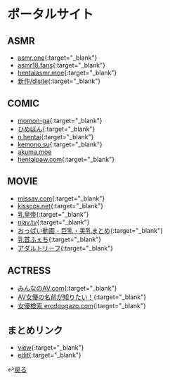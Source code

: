 # ポータルサイト

## ASMR
- [asmr.one](https://www.asmr.one/works){:target="_blank"}
- [asmr18.fans](https://asmr18.fans/){:target="_blank"}
- [hentaiasmr.moe](https://www.hentaiasmr.moe/tag/ear-licking-%E3%80%90%E8%80%B3%E8%88%90%E3%82%81%E3%80%91/){:target="_blank"}
- [新作/dlsite](https://www.dlsite.com/maniax/fsr/=/language/jp/sex_category%5B0%5D/male/keyword/%E8%80%B3%E8%88%90%E3%82%81/work_category%5B0%5D/doujin/order%5B0%5D/release_d/work_type_category%5B0%5D/audio/work_type_category_name%5B0%5D/%E3%83%9C%E3%82%A4%E3%82%B9%E3%83%BBASMR/options_and_or/and/options%5B0%5D/JPN/options%5B1%5D/NM/per_page/30/page/9/show_type/3/lang_options%5B0%5D/%E6%97%A5%E6%9C%AC%E8%AA%9E/lang_options%5B1%5D/%E8%A8%80%E8%AA%9E%E4%B8%8D%E8%A6%81){:target="_blank"}

## COMIC
- [momon-ga](https://momon-ga.com/){:target="_blank"}
- [ひめぼん](https://himebon.blog/){:target="_blank"}
- [n.hentai](https://nhentai.net/language/japanese/){:target="_blank"}
- [kemono.su](https://kemono.su/){:target="_blank"}
- [akuma.moe](https://akuma.moe/)
- [hentaipaw.com](https://hentaipaw.com/){:target="_blank"}

## MOVIE
- [missav.com](https://missav.com/ja){:target="_blank"}
- [kisscos.net](https://kisscos.net/){:target="_blank"}
- [乳皇帝](https://chichikoutei.com/){:target="_blank"}
- [njav.tv](https://njav.tv/ja){:target="_blank"}
- [おっぱい動画 - 巨乳・美乳まとめ](https://oppai-doga.info/){:target="_blank"}
- [乳首ふぇち](https://chikubi.jp/){:target="_blank"}
- [アダルトリーフ](https://adult-leaf.blogterest.net/){:target="_blank"}

## ACTRESS
- [みんなのAV.com](https://www.minnano-av.com/){:target="_blank"}
- [AV女優の名前が知りたい！](https://av-wiki.net/){:target="_blank"}
- [女優検索 erodougazo.com](https://erodougazo.com/){:target="_blank"}

## まとめリンク
- [view](https://raindrop.io/miminame-11235813){:target="_blank"}
- [edit](https://app.raindrop.io/my/0){:target="_blank"}

↩️[戻る](entrance.md)

